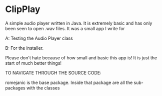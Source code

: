 ClipPlay
========

A simple audio player written in Java. It is extremely basic and has only been seen to open .wav files. It was a small app I write for 

A: Testing the Audio Player class 

B: For the installer. 

Please don't hate because of how small and basic this app is! It is just the start of much better things!

TO NAVIGATE THROUGH THE SOURCE CODE:

romejanic is the base package. Inside that package are all the sub-packages with the classes
